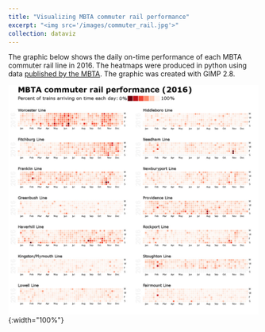 ```yaml
---
title: "Visualizing MBTA commuter rail performance"
excerpt: "<img src='/images/commuter_rail.jpg'>"
collection: dataviz
---
```

The graphic below shows the daily on-time performance of each MBTA commuter rail line in 2016. The heatmaps were produced in python using data [published by the MBTA](http://www.mbtabackontrack.com). The graphic was created with GIMP 2.8.

![alt text](/images/commuter_rail_full.jpg "Commuter rail on-time performance"){:width="100%"}
